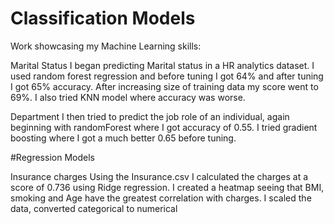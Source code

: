 # Classification Models
 Work showcasing my Machine Learning skills:
 
 Marital Status 
  I began predicting Marital status in a HR analytics dataset. I used random forest regression and before tuning I got 64% and after tuning I got 65% accuracy. After increasing size of training data my score went to 69%. I also tried KNN model where accuracy was worse.

Department
  I then tried to predict the job role of an individual, again beginning with randomForest where I got accuracy of 0.55. I tried gradient boosting where I got a much better 0.65 before tuning.

#Regression Models
  
 Insurance charges
 Using the Insurance.csv I calculated the charges at a score of 0.736 using Ridge regression. I created a heatmap seeing that BMI, smoking and Age have the greatest correlation with charges. I scaled the data, converted categorical to numerical
